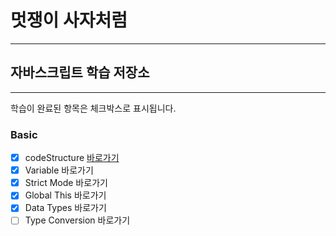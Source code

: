 
# 멋쟁이 사자처럼
---
## 자바스크립트 학습 저장소
---

학습이 완료된 항목은 체크박스로 표시됩니다.

### Basic
- [x] codeStructure [바로가기](http://www.naver.com)
- [x] Variable 바로가기
- [x] Strict Mode 바로가기
- [x] Global This 바로가기
- [x] Data Types 바로가기
- [ ] Type Conversion 바로가기